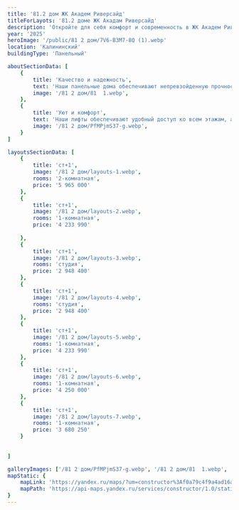```yaml
---
title: '81.2 дом ЖК Академ Риверсайд'
titleForLayots: '81.2 доме ЖК Акадам Риверсайд'
description: 'Откройте для себя комфорт и современность в ЖК Академ Риверсайд 81.2 в Челябинске. Панельные апартаменты на 20 этажах, с планировками от студий до 2-комнатных. Уникальные возможности для первых владельцев в III квартале 2025. Забронируйте ваш идеальный дом прямо сейчас и станьте частью центральной части города!'
year: '2025'
heroImage: '/public/81 2 дом/7V6-B3M7-8Q (1).webp'
location: 'Калининский'
buildingType: 'Панельный'

aboutSectionData: [
    {
        title: 'Качество и надежность',
        text: 'Наши панельные дома обеспечивают непревзойденную прочность и долговечность. Высота потолков в каждой квартире достигает 2.75 метров, создавая пространство и свободу в вашем доме.',
        image: '/81 2 дом/81  1.webp',
    },
    {
        title: 'Уют и комфорт',
        text: 'Наши лифты обеспечивают удобный доступ ко всем этажам, а просторный комплекс создает атмосферу комфорта и уюта. Вы сможете наслаждаться каждым моментом вашей жизни, проживая в нашем роскошном жилом комплексе.',
        image: '/81 2 дом/PfMPjmS37-g.webp',
    }
]

layoutsSectionData: [
    {
        title: 'ст+1',
        image: '/81 2 дом/layouts-1.webp',
        rooms: '2-комнатная',
        price: '5 965 000'
    },
    {
        title: 'ст+1',
        image: '/81 2 дом/layouts-2.webp',
        rooms: '1-комнатная',
        price: '4 233 990'
        
    },
    {
        title: 'ст+1',
        image: '/81 2 дом/layouts-3.webp',
        rooms: 'студия',
        price: '2 948 400'
    },
    {
        title: 'ст+1',
        image: '/81 2 дом/layouts-4.webp',
        rooms: 'студия',
        price: '2 948 400'
    },
    {
        title: 'ст+1',
        image: '/81 2 дом/layouts-5.webp',
        rooms: '1-комнатная',
        price: '4 233 990'
    },
    {
        title: 'ст+1',
        image: '/81 2 дом/layouts-6.webp',
        rooms: '1-комнатная',
        price: '4 250 000'
    },
    {
        title: 'ст+1',
        image: '/81 2 дом/layouts-7.webp',
        rooms: '1-комнатная',
        price: '3 680 250'
    }
    
    
]

galleryImages: ['/81 2 дом/PfMPjmS37-g.webp', '/81 2 дом/81  1.webp', '/81 2 дом/7V6-B3M7-8Q (1).webp']
mapStatic: {
    mapLink: 'https://yandex.ru/maps/?um=constructor%3Af0a79c4f9a4ad16a274b42415a928d35ab83bf34f18c5cd579ecde35225f3cd2&amp;source=constructorStatic',
    mapPath: 'https://api-maps.yandex.ru/services/constructor/1.0/static/?um=constructor%3Af0a79c4f9a4ad16a274b42415a928d35ab83bf34f18c5cd579ecde35225f3cd2&amp;width=600&amp;height=450&amp;lang=ru_RU',
}
---
```

